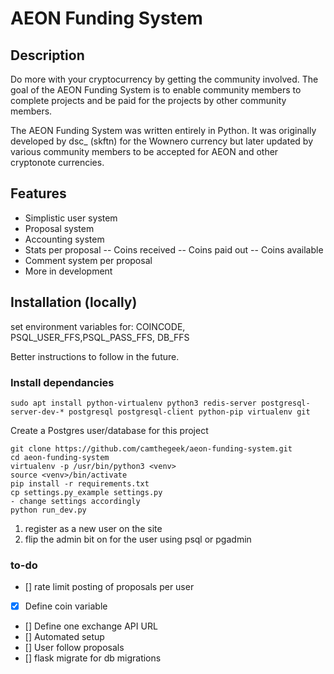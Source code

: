 # AEON Funding System 

## Description

Do more with your cryptocurrency by getting the community involved. The goal of the AEON Funding System is to enable community members to complete projects and be paid for the projects by other community members. 

The AEON Funding System was written entirely in Python. It was originally developed by dsc_ (skftn) for the Wownero currency but later updated by various community members to be accepted for AEON and other cryptonote currencies. 

## Features
- Simplistic user system
- Proposal system
- Accounting system
- Stats per proposal
-- Coins received
-- Coins paid out
-- Coins available
- Comment system per proposal
- More in development

## Installation (locally)

set environment variables for: COINCODE, PSQL_USER_FFS,PSQL_PASS_FFS, DB_FFS

Better instructions to follow in the future.

### Install dependancies

```sudo apt install python-virtualenv python3 redis-server postgresql-server-dev-* postgresql postgresql-client python-pip virtualenv git```

Create a Postgres user/database for this project

```
git clone https://github.com/camthegeek/aeon-funding-system.git
cd aeon-funding-system
virtualenv -p /usr/bin/python3 <venv>
source <venv>/bin/activate
pip install -r requirements.txt
cp settings.py_example settings.py
- change settings accordingly
python run_dev.py
```
1. register as a new user on the site
2. flip the admin bit on for the user using psql or pgadmin

### to-do

- [] rate limit posting of proposals per user
- [x] Define coin variable
- [] Define one exchange API URL
- [] Automated setup
- [] User follow proposals
- [] flask migrate for db migrations
